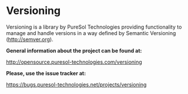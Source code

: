 Versioning
==========

Versioning is a library by PureSol Technologies providing functionality to manage and handle versions in a way defined by Semantic Versioning (http://semver.org). 

__General information about the project can be found at:__

http://opensource.puresol-technologies.com/versioning
    
__Please, use the issue tracker at:__

https://bugs.puresol-technologies.net/projects/versioning
